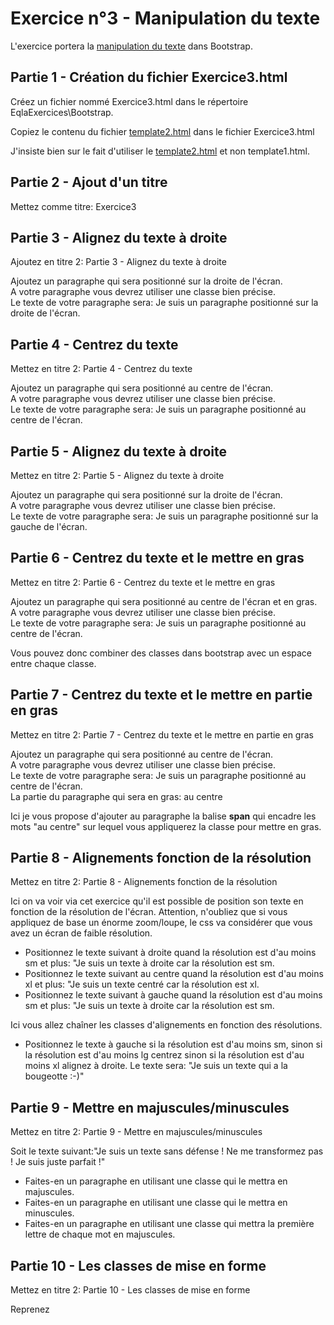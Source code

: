 # Exercice n°3 - Manipulation du texte
L'exercice portera la [manipulation du texte](/Theorie/README.md#vi-manipulation-du-texte "Manipulation du texte dans le cours") dans Bootstrap.

## Partie 1 - Création du fichier Exercice3.html
Créez un fichier nommé Exercice3.html dans le répertoire EqlaExercices\Bootstrap.  

Copiez le contenu du fichier [template2.html](/Exercices/Templates/template2.html?raw=1) dans le fichier Exercice3.html

J'insiste bien sur le fait d'utiliser le [template2.html](/Exercices/Templates/template2.html?raw=1) et non template1.html.
## Partie 2 - Ajout d'un titre
Mettez comme titre: Exercice3

## Partie 3 - Alignez du texte à droite
Ajoutez en titre 2: Partie 3 - Alignez du texte à droite

Ajoutez un paragraphe qui sera positionné sur la droite de l'écran.  
A votre paragraphe vous devrez utiliser une classe bien précise.  
Le texte de votre paragraphe sera: Je suis un paragraphe positionné sur la droite de l'écran.

## Partie 4 - Centrez du texte
Mettez en titre 2: Partie 4 - Centrez du texte

Ajoutez un paragraphe qui sera positionné au centre de l'écran.  
A votre paragraphe vous devrez utiliser une classe bien précise.  
Le texte de votre paragraphe sera: Je suis un paragraphe positionné au centre de l'écran.

## Partie 5 - Alignez du texte à droite
Mettez en titre 2: Partie 5 - Alignez du texte à droite

Ajoutez un paragraphe qui sera positionné sur la droite de l'écran.  
A votre paragraphe vous devrez utiliser une classe bien précise.  
Le texte de votre paragraphe sera: Je suis un paragraphe positionné sur la gauche de l'écran.

## Partie 6 - Centrez du texte et le mettre en gras
Mettez en titre 2: Partie 6 - Centrez du texte et le mettre en gras

Ajoutez un paragraphe qui sera positionné au centre de l'écran et en gras.  
A votre paragraphe vous devrez utiliser une classe bien précise.  
Le texte de votre paragraphe sera: Je suis un paragraphe positionné au centre de l'écran.  

Vous pouvez donc combiner des classes dans bootstrap avec un espace entre chaque classe.

## Partie 7 - Centrez du texte et le mettre en partie en gras
Mettez en titre 2: Partie 7 - Centrez du texte et le mettre en partie en gras

Ajoutez un paragraphe qui sera positionné au centre de l'écran.  
A votre paragraphe vous devrez utiliser une classe bien précise.  
Le texte de votre paragraphe sera: Je suis un paragraphe positionné au centre de l'écran.  
La partie du paragraphe qui sera en gras: au centre  

Ici je vous propose d'ajouter au paragraphe la balise **span** qui encadre les mots "au centre" sur lequel vous appliquerez la classe pour mettre en gras.

## Partie 8 - Alignements fonction de la résolution
Mettez en titre 2: Partie 8 - Alignements fonction de la résolution

Ici on va voir via cet exercice qu'il est possible de position son texte en fonction de la résolution de l'écran. Attention, n'oubliez que si vous appliquez de base un énorme zoom/loupe, le css va considérer que vous avez un écran de faible résolution.

- Positionnez le texte suivant à droite quand la résolution est d'au moins sm et plus: "Je suis un texte à droite car la résolution est sm.
- Positionnez le texte suivant au centre quand la résolution est d'au moins xl et plus: "Je suis un texte centré car la résolution est xl.
- Positionnez le texte suivant à gauche quand la résolution est d'au moins sm et plus: "Je suis un texte à droite car la résolution est sm.

Ici vous allez chaîner les classes d'alignements en fonction des résolutions.

- Positionnez le texte à gauche si la résolution est d'au moins sm, sinon si la résolution est d'au moins lg centrez sinon si la résolution est d'au moins xl alignez à droite. Le texte sera: "Je suis un texte qui a la bougeotte :-)"

## Partie 9 - Mettre en majuscules/minuscules
Mettez en titre 2: Partie 9 - Mettre en majuscules/minuscules

Soit le texte suivant:"Je suis un texte sans défense ! Ne me transformez pas ! Je suis juste parfait !"

- Faites-en un paragraphe en utilisant une classe qui le mettra en majuscules.
- Faites-en un paragraphe en utilisant une classe qui le mettra en minuscules.
- Faites-en un paragraphe en utilisant une classe qui mettra la première lettre de chaque mot en majuscules.

## Partie 10 - Les classes de mise en forme
Mettez en titre 2: Partie 10 - Les classes de mise en forme

Reprenez


<!--
<script>alert("hello world");</script>
-->
